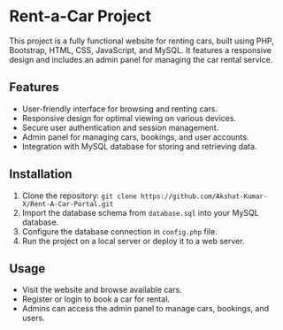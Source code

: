 # Rent-a-Car Project

This project is a fully functional website for renting cars, built using PHP, Bootstrap, HTML, CSS, JavaScript, and MySQL. It features a responsive design and includes an admin panel for managing the car rental service.

## Features

- User-friendly interface for browsing and renting cars.
- Responsive design for optimal viewing on various devices.
- Secure user authentication and session management.
- Admin panel for managing cars, bookings, and user accounts.
- Integration with MySQL database for storing and retrieving data.

## Installation

1. Clone the repository: `git clone https://github.com/Akshat-Kumar-X/Rent-A-Car-Portal.git`
2. Import the database schema from `database.sql` into your MySQL database.
3. Configure the database connection in `config.php` file.
4. Run the project on a local server or deploy it to a web server.

## Usage

- Visit the website and browse available cars.
- Register or login to book a car for rental.
- Admins can access the admin panel to manage cars, bookings, and users.

